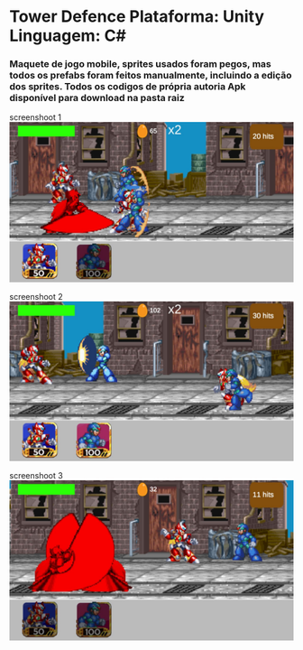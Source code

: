 <h1>Tower Defence
Plataforma: Unity
Linguagem: C#
</h1>
<h3>Maquete de jogo mobile, sprites usados foram pegos, mas todos os prefabs foram feitos manualmente, incluindo a edição dos sprites.
Todos os codigos de própria autoria
Apk disponível para download na pasta raiz
</h3>

screenshoot 1
<img src="shot01.png" />

screenshoot 2
<img src="shot02.png" />

screenshoot 3
<img src="shot03.png" />

